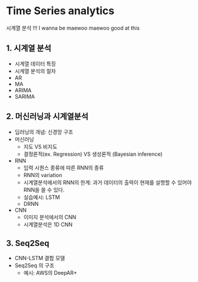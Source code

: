 # Time Series analytics
시계열 분석 !!! I wanna be maewoo maewoo good at this

## 1. 시계열 분석 
- 시계열 데이터 특징
- 시계열 분석의 절차
- AR
- MA
- ARIMA
- SARIMA


## 2. 머신러닝과 시계열분석
- 딥러닝의 개념: 신경망 구조
- 머신러닝 
  - 지도 VS 비지도
  - 결정론적(ex. Regression) VS 생성론적 (Bayesian inference)
- RNN
  - 입력 시퀀스 종류에 따른 RNN의 종류
  - RNN의 variation
  - 시계열분석에서의 RNN의 한계: 과거 데이터의 출력이 현재를 설명할 수 있어야 RNN을 쓸 수 있다.
  - 실습예시: LSTM
  - DRNN
- CNN
  - 이미지 분석에서의 CNN
  - 시계열분석은 1D CNN


## 3. Seq2Seq
- CNN-LSTM 결합 모델
- Seq2Seq 의 구조
  - 예시: AWS의 DeepAR+
